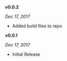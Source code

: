 **v0.0.2**

*_Dec 17, 2017_*

- Added build files to repo

**v0.0.1**

*_Dec 17, 2017_*

- Initial Release
